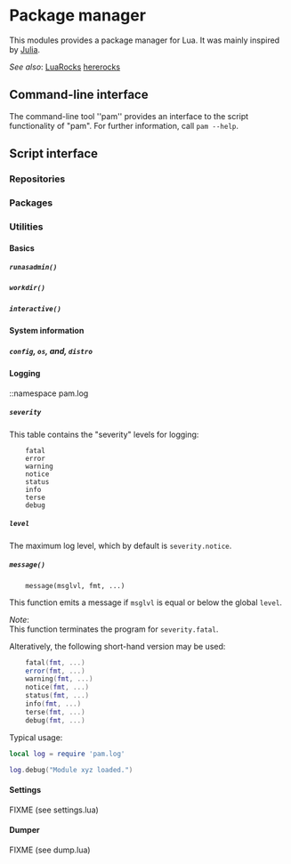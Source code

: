 # Package manager

This modules provides a package manager for Lua. It was mainly inspired by
[Julia](https://julialang.org). 

*See also*:
    [LuaRocks](https://luarocks.org/)
    [hererocks](https://github.com/luarocks/hererocks)

## Command-line interface

The command-line tool ''pam'' provides an interface to the script functionality
of "pam". For further information, call `pam --help`.

## Script interface

### Repositories

### Packages

### Utilities

#### Basics

##### `runasadmin()`
##### `workdir()`
##### `interactive()`

#### System information
##### `config`, `os`, and, `distro`

#### Logging

::namespace pam.log

##### `severity`

This table contains the "severity" levels for logging:

```
    fatal
    error
    warning
    notice
    status
    info
    terse
    debug
```

##### `level`

The maximum log level, which by default is `severity.notice`.

##### `message()`

```[.lua]
    message(msglvl, fmt, ...)
```

This function emits a message if `msglvl` is equal or below the global `level`.

*Note*:<br/>
This function terminates the program for `severity.fatal`.

Alteratively, the following short-hand version may be used:
```.lua
    fatal(fmt, ...)
    error(fmt, ...)
    warning(fmt, ...)
    notice(fmt, ...)
    status(fmt, ...)
    info(fmt, ...)
    terse(fmt, ...)
    debug(fmt, ...)
```

Typical usage:
```.lua
local log = require 'pam.log'

log.debug("Module xyz loaded.")
```

#### Settings

FIXME (see settings.lua)

#### Dumper

FIXME (see dump.lua)

